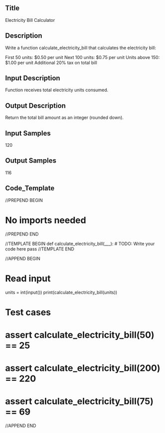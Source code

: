 ## Title
Electricity Bill Calculator

## Description
Write a function calculate_electricity_bill that calculates the electricity bill:

First 50 units: $0.50 per unit
Next 100 units: $0.75 per unit
Units above 150: $1.00 per unit
Additional 20% tax on total bill

## Input Description
Function receives total electricity units consumed.

## Output Description
Return the total bill amount as an integer (rounded down).

## Input Samples
120

## Output Samples
116

## Code_Template

//PREPEND BEGIN
# No imports needed
//PREPEND END

//TEMPLATE BEGIN
def calculate_electricity_bill(___):
    # TODO: Write your code here
    pass
//TEMPLATE END

//APPEND BEGIN
# Read input
units = int(input())
print(calculate_electricity_bill(units))

# Test cases
# assert calculate_electricity_bill(50) == 25
# assert calculate_electricity_bill(200) == 220
# assert calculate_electricity_bill(75) == 69
//APPEND END
